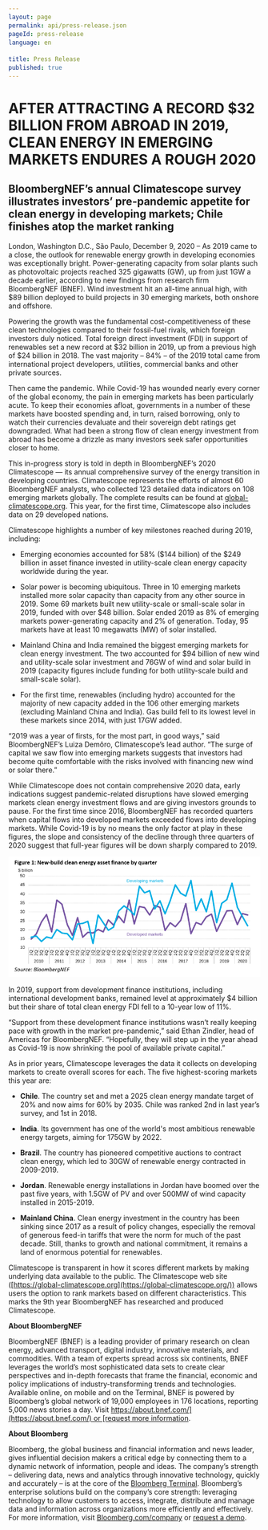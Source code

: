 ```yaml
---
layout: page
permalink: api/press-release.json
pageId: press-release
language: en

title: Press Release
published: true
---
```

# AFTER ATTRACTING A RECORD $32 BILLION FROM ABROAD IN 2019, CLEAN ENERGY IN EMERGING MARKETS ENDURES A ROUGH 2020

## BloombergNEF’s annual Climatescope survey illustrates investors’ pre-pandemic appetite for clean energy in developing markets; Chile finishes atop the market ranking

London, Washington D.C., São Paulo, December 9, 2020 – As 2019 came to a close, the outlook for renewable energy growth in developing economies was exceptionally bright. Power-generating capacity from solar plants such as photovoltaic projects reached 325 gigawatts (GW), up from just 1GW a decade earlier, according to new findings from research firm BloombergNEF (BNEF). Wind investment hit an all-time annual high, with $89 billion deployed to build projects in 30 emerging markets, both onshore and offshore.

Powering the growth was the fundamental cost-competitiveness of these clean technologies compared to their fossil-fuel rivals, which foreign investors duly noticed. Total foreign direct investment (FDI) in support of renewables set a new record at $32 billion in 2019, up from a previous high of $24 billion in 2018. The vast majority – 84% – of the 2019 total came from international project developers, utilities, commercial banks and other private sources. 

Then came the pandemic. While Covid-19 has wounded nearly every corner of the global economy, the pain in emerging markets has been particularly acute. To keep their economies afloat, governments in a number of these markets have boosted spending and, in turn, raised borrowing, only to watch their currencies devaluate and their sovereign debt ratings get downgraded. What had been a strong flow of clean energy investment from abroad has become a drizzle as many investors seek safer opportunities closer to home.

This in-progress story is told in depth in BloombergNEF’s 2020 Climatescope — its annual comprehensive survey of the energy transition in developing countries. Climatescope represents the efforts of almost 60 BloombergNEF analysts, who collected 123 detailed data indicators on 108 emerging markets globally. The complete results can be found at [global-climatescope.org](https://global-climatescope.org/). This year, for the first time, Climatescope also includes data on 29 developed nations. 

Climatescope highlights a number of key milestones reached during 2019, including:

- Emerging economies accounted for 58% ($144 billion) of the $249 billion in asset finance invested in utility-scale clean energy capacity worldwide during the year.

- Solar power is becoming ubiquitous. Three in 10 emerging markets installed more solar capacity than capacity from any other source in 2019. Some 69 markets built new utility-scale or small-scale solar in 2019, funded with over $48 billion. Solar ended 2019 as 8% of emerging markets power-generating capacity and 2% of generation. Today, 95 markets have at least 10 megawatts (MW) of solar installed.

- Mainland China and India remained the biggest emerging markets for clean energy investment. The two accounted for $94 billion of new wind and utility-scale solar investment and 76GW of wind and solar build in 2019 (capacity figures include funding for both utility-scale build and small-scale solar). 

- For the first time, renewables (including hydro) accounted for the majority of new capacity added in the 106 other emerging markets (excluding Mainland China and India). Gas build fell to its lowest level in these markets since 2014, with just 17GW added. 

“2019 was a year of firsts, for the most part, in good ways,” said BloombergNEF’s Luiza Demôro, Climatescope’s lead author. “The surge of capital we saw flow into emerging markets suggests that investors had become quite comfortable with the risks involved with financing new wind or solar there.”

While Climatescope does not contain comprehensive 2020 data, early indications suggest pandemic-related disruptions have slowed emerging markets clean energy investment flows and are giving investors grounds to pause. For the first time since 2016, BloombergNEF has recorded quarters when capital flows into developed markets exceeded flows into developing markets. While Covid-19 is by no means the only factor at play in these figures, the slope and consistency of the decline through three quarters of 2020 suggest that full-year figures will be down sharply compared to 2019.

![Figure 1](/assets/images/content/press-release/PR_Fig1_English.png)

In 2019, support from development finance institutions, including international development banks, remained level at approximately $4 billion but their share of total clean energy FDI fell to a 10-year low of 11%. 

“Support from these development finance institutions wasn’t really keeping pace with growth in the market pre-pandemic,” said Ethan Zindler, head of Americas for BloombergNEF. “Hopefully, they will step up in the year ahead as Covid-19 is now shrinking the pool of available private capital.”

As in prior years, Climatescope leverages the data it collects on developing markets to create overall scores for each. The five highest-scoring markets this year are:

- **Chile**. The country set and met a 2025 clean energy mandate target of 20% and now aims for 60% by 2035. Chile was ranked 2nd in last year’s survey, and 1st in 2018.

- **India**. Its government has one of the world's most ambitious renewable energy targets, aiming for 175GW by 2022. 

- **Brazil**. The country has pioneered competitive auctions to contract clean energy, which led to 30GW of renewable energy contracted in 2009-2019.

- **Jordan**. Renewable energy installations in Jordan have boomed over the past five years, with 1.5GW of PV and over 500MW of wind capacity installed in 2015-2019.

- **Mainland China**. Clean energy investment in the country has been sinking since 2017 as a result of policy changes, especially the removal of generous feed-in tariffs that were the norm for much of the past decade. Still, thanks to growth and national commitment, it remains a land of enormous potential for renewables.

Climatescope is transparent in how it scores different markets by making underlying data available to the public. The Climatescope web site ([https://global-climatescope.org](https://global-climatescope.org/)) allows users the option to rank markets based on different characteristics. This marks the 9th year BloombergNEF has researched and produced Climatescope. 

**About BloombergNEF**

BloombergNEF (BNEF) is a leading provider of primary research on clean energy, advanced transport, digital industry, innovative materials, and commodities. With a team of experts spread across six continents, BNEF leverages the world’s most sophisticated data sets to create clear perspectives and in-depth forecasts that frame the financial, economic and policy implications of industry-transforming trends and technologies. Available online, on mobile and on the Terminal, BNEF is powered by Bloomberg’s global network of 19,000 employees in 176 locations, reporting 5,000 news stories a day. Visit [https://about.bnef.com/](https://about.bnef.com/) or [request more information](https://about.bnef.com/contact/).

**About Bloomberg**

Bloomberg, the global business and financial information and news leader, gives influential decision makers a critical edge by connecting them to a dynamic network of information, people and ideas. The company’s strength – delivering data, news and analytics through innovative technology, quickly and accurately – is at the core of the [Bloomberg Terminal](http://www.bloomberg.com/professional/). Bloomberg’s enterprise solutions build on the company’s core strength: leveraging technology to allow customers to access, integrate, distribute and manage data and information across organizations more efficiently and effectively. For more information, visit [Bloomberg.com/company](http://www.bloomberg.com/company) or [request a demo](http://www.bloomberg.com/professional/request-demo/?utm_source=bbg-pr&bbgsum=dg-ws-core-pr).
